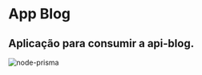 # App Blog
## Aplicação para consumir a api-blog.


![node-prisma](https://github.com/Williaan/blog-app/assets/18532618/269cbf67-2ebc-4238-bde5-1053e1481574)
